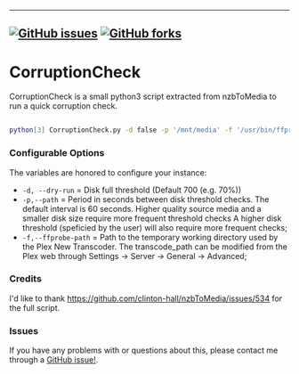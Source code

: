 -----------------------------------------
[![GitHub issues](https://img.shields.io/github/issues/Mirabis/CorruptionCheck.svg)](https://github.com/Mirabis/CorruptionCheck/issues)
[![GitHub forks](https://img.shields.io/github/forks/Mirabis/CorruptionCheck.svg?style=flat-square)](https://github.com/Mirabis/CorruptionCheck/network)
-----------------------------------------
# CorruptionCheck
CorruptionCheck is a small python3 script extracted from nzbToMedia to run a quick corruption check.

```bash

python[3] CorruptionCheck.py -d false -p '/mnt/media' -f '/usr/bin/ffprobe'

```
### Configurable Options

The variables are honored to configure your instance:

* `-d, --dry-run`	=	Disk full threshold (Default 700 (e.g. 70%))
* `-p,--path`	=	Period in seconds between disk threshold checks. The default interval is 60 seconds. Higher quality source media and a smaller disk size require more frequent threshold checks A higher disk threshold (speficied by the user) will also require more frequent checks;
* `-f,--ffprobe-path`	=	Path to the temporary working directory used by the Plex New Transcoder. The transcode_path can be modified from the Plex web through Settings -> Server -> General -> Advanced;

### Credits
I'd like to thank https://github.com/clinton-hall/nzbToMedia/issues/534 for the full script.

### Issues

If you have any problems with or questions about this, please contact me through a [GitHub issue!](/issues).
